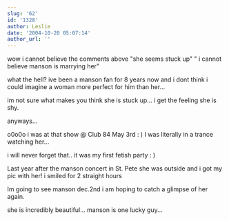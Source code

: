 ```yaml
---
slug: '62'
id: '1328'
author: Leslie
date: '2004-10-20 05:07:14'
author_url: ''
---
```

wow i cannot believe the comments above 
"she seems stuck up" " i cannot believe manson is marrying her" 

what the hell? ive been a manson fan for 8 years now and i dont think i could imagine a woman more perfect for him than her... 

im not sure what makes you think she is stuck up... i get the feeling she is shy.

anyways...

o0o0o i was at that show @ Club 84 May 3rd  : )
I was literally in a trance watching her... 

i will never forget that.. it was my first fetish party : )

Last year after the manson concert in St. Pete she was outside and i got my pic with her! i smiled for 2 straight hours

Im going to see manson dec.2nd i am hoping to catch a glimpse of her again. 

she is incredibly beautiful... manson is one lucky guy...
